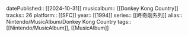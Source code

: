 datePublished:: [[2024-10-31]]
musicalbum:: [[Donkey Kong Country]]
tracks:: 26
platform:: [[SFC]]
year:: [[1994]]
series:: [[咚奇刚系列]]
alias:: Nintendo/MusicAlbum/Donkey Kong Country
tags:: [[Nintendo/MusicAlbum]], [[MusicAlbum]]
